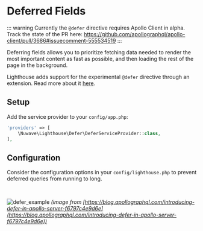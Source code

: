 # Deferred Fields

::: warning
Currently the `@defer` directive requires Apollo Client in alpha.
Track the state of the PR here: https://github.com/apollographql/apollo-client/pull/3686#issuecomment-555534519
:::

Deferring fields allows you to prioritize fetching data needed to render the most important content
as fast as possible, and then loading the rest of the page in the background.

Lighthouse adds support for the experimental `@defer` directive through an extension.
Read more about it [here](https://www.apollographql.com/blog/introducing-defer-in-apollo-server-f6797c4e9d6e).

## Setup

Add the service provider to your `config/app.php`:

```php
'providers' => [
    \Nuwave\Lighthouse\Defer\DeferServiceProvider::class,
],
```

## Configuration

Consider the configuration options in your `config/lighthouse.php` to prevent
deferred queries from running to long.

<br />

![defer_example](https://user-images.githubusercontent.com/1976169/48140644-71e25500-e266-11e8-924b-08ee2f7318d1.gif)
_(image from [https://blog.apollographql.com/introducing-defer-in-apollo-server-f6797c4e9d6e](https://blog.apollographql.com/introducing-defer-in-apollo-server-f6797c4e9d6e))_
